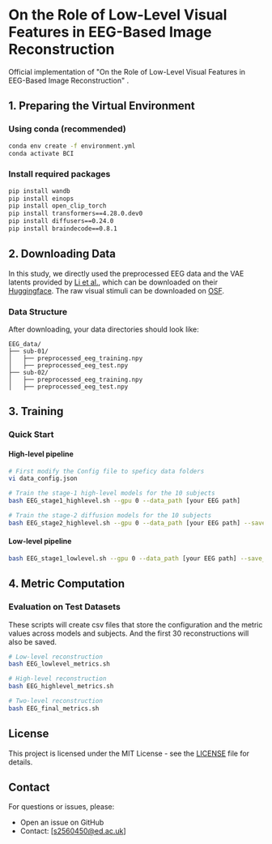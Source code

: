 # On the Role of Low-Level Visual Features in EEG-Based Image Reconstruction

Official implementation of "On the Role of Low-Level Visual Features in EEG-Based Image Reconstruction" <!-- -accepted at [Conference/Journal Name]-->.

<!--## Abstract

[Brief description of your paper and its contributions]

## Requirements

- Python 3.8+
- CUDA 11.0+ (for GPU training)
- 16GB+ RAM recommended -->

## 1. Preparing the Virtual Environment

### Using conda (recommended)

```bash
conda env create -f environment.yml
conda activate BCI
```

<!--### Using venv

```bash
# Create virtual environment
python -m venv venv

# Activate the environment
# On Linux/Mac:
source venv/bin/activate
# On Windows:
venv\Scripts\activate -->

### Install required packages
```bash
pip install wandb
pip install einops
pip install open_clip_torch
pip install transformers==4.28.0.dev0
pip install diffusers==0.24.0
pip install braindecode==0.8.1
```

## 2. Downloading Data
In this study, we directly used the preprocessed EEG data and the VAE latents provided by [Li et al.](https://arxiv.org/abs/2403.07721#:~:text=In%20this%20study%2C%20we%20present%20an%20end-to-end%20EEG-based,embedding%2C%20and%20a%20two-stage%20multi-pipe%20EEG-to-image%20generation%20strategy.), 
which can be downloaded on their [Huggingface](https://huggingface.co/datasets/LidongYang/EEG_Image_decode).
The raw visual stimuli can be downloaded on [OSF](https://osf.io/3jk45/).

### Data Structure

After downloading, your data directories should look like:

```
EEG_data/
├── sub-01/
│   ├── preprocessed_eeg_training.npy
│   ├── preprocessed_eeg_test.npy
├── sub-02/
│   ├── preprocessed_eeg_training.npy
│   ├── preprocessed_eeg_test.npy
```

## 3. Training

### Quick Start
#### High-level pipeline
```bash
# First modify the Config file to speficy data folders
vi data_config.json

# Train the stage-1 high-level models for the 10 subjects
bash EEG_stage1_highlevel.sh --gpu 0 --data_path [your EEG path]

# Train the stage-2 diffusion models for the 10 subjects
bash EEG_stage2_highlevel.sh --gpu 0 --data_path [your EEG path] --save_model
```
#### Low-level pipeline
```bash
bash EEG_stage1_lowlevel.sh --gpu 0 --data_path [your EEG path] --save_model
```

## 4. Metric Computation

### Evaluation on Test Datasets
These scripts will create csv files that store the configuration and the metric values across models and subjects. And the first 30 reconstructions will also be saved.
```bash
# Low-level reconstruction
bash EEG_lowlevel_metrics.sh

# High-level reconstruction
bash EEG_highlevel_metrics.sh

# Two-level reconstruction
bash EEG_final_metrics.sh
```

## License

This project is licensed under the MIT License - see the [LICENSE](LICENSE) file for details.

## Contact

For questions or issues, please:
- Open an issue on GitHub
- Contact: [s2560450@ed.ac.uk]
